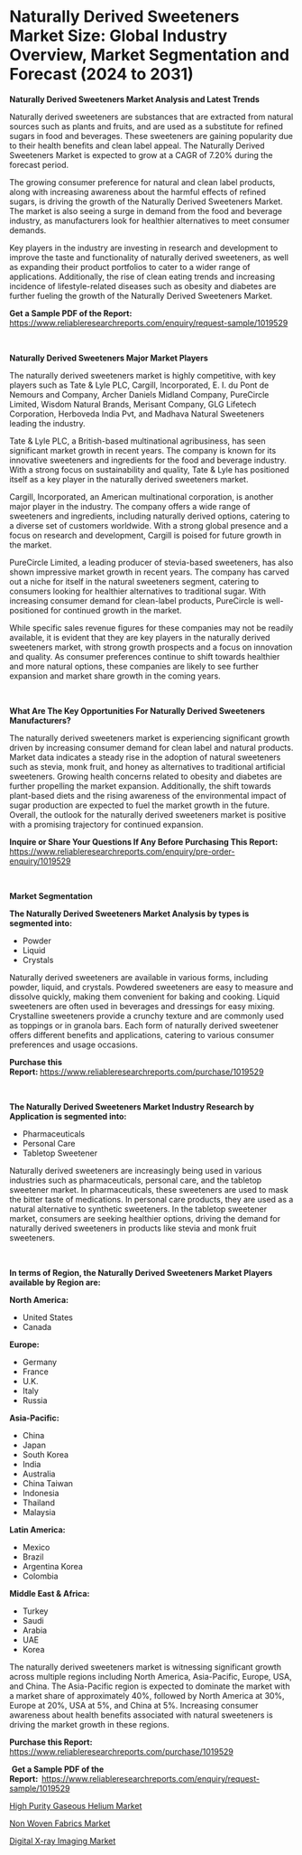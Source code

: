 <p><h1>Naturally Derived Sweeteners Market Size: Global Industry Overview, Market Segmentation and Forecast (2024 to 2031)</h1></p><p><strong>Naturally Derived Sweeteners Market Analysis and Latest Trends</strong></p>
<p><p>Naturally derived sweeteners are substances that are extracted from natural sources such as plants and fruits, and are used as a substitute for refined sugars in food and beverages. These sweeteners are gaining popularity due to their health benefits and clean label appeal. The Naturally Derived Sweeteners Market is expected to grow at a CAGR of 7.20% during the forecast period.</p><p>The growing consumer preference for natural and clean label products, along with increasing awareness about the harmful effects of refined sugars, is driving the growth of the Naturally Derived Sweeteners Market. The market is also seeing a surge in demand from the food and beverage industry, as manufacturers look for healthier alternatives to meet consumer demands.</p><p>Key players in the industry are investing in research and development to improve the taste and functionality of naturally derived sweeteners, as well as expanding their product portfolios to cater to a wider range of applications. Additionally, the rise of clean eating trends and increasing incidence of lifestyle-related diseases such as obesity and diabetes are further fueling the growth of the Naturally Derived Sweeteners Market.</p></p>
<p><strong>Get a Sample PDF of the Report:&nbsp;</strong> <a href="https://www.reliableresearchreports.com/enquiry/request-sample/1019529">https://www.reliableresearchreports.com/enquiry/request-sample/1019529</a></p>
<p>&nbsp;</p>
<p><strong>Naturally Derived Sweeteners Major Market Players</strong></p>
<p><p>The naturally derived sweeteners market is highly competitive, with key players such as Tate & Lyle PLC, Cargill, Incorporated, E. I. du Pont de Nemours and Company, Archer Daniels Midland Company, PureCircle Limited, Wisdom Natural Brands, Merisant Company, GLG Lifetech Corporation, Herboveda India Pvt, and Madhava Natural Sweeteners leading the industry.</p><p>Tate & Lyle PLC, a British-based multinational agribusiness, has seen significant market growth in recent years. The company is known for its innovative sweeteners and ingredients for the food and beverage industry. With a strong focus on sustainability and quality, Tate & Lyle has positioned itself as a key player in the naturally derived sweeteners market.</p><p>Cargill, Incorporated, an American multinational corporation, is another major player in the industry. The company offers a wide range of sweeteners and ingredients, including naturally derived options, catering to a diverse set of customers worldwide. With a strong global presence and a focus on research and development, Cargill is poised for future growth in the market.</p><p>PureCircle Limited, a leading producer of stevia-based sweeteners, has also shown impressive market growth in recent years. The company has carved out a niche for itself in the natural sweeteners segment, catering to consumers looking for healthier alternatives to traditional sugar. With increasing consumer demand for clean-label products, PureCircle is well-positioned for continued growth in the market.</p><p>While specific sales revenue figures for these companies may not be readily available, it is evident that they are key players in the naturally derived sweeteners market, with strong growth prospects and a focus on innovation and quality. As consumer preferences continue to shift towards healthier and more natural options, these companies are likely to see further expansion and market share growth in the coming years.</p></p>
<p>&nbsp;</p>
<p><strong>What Are The Key Opportunities For Naturally Derived Sweeteners Manufacturers?</strong></p>
<p><p>The naturally derived sweeteners market is experiencing significant growth driven by increasing consumer demand for clean label and natural products. Market data indicates a steady rise in the adoption of natural sweeteners such as stevia, monk fruit, and honey as alternatives to traditional artificial sweeteners. Growing health concerns related to obesity and diabetes are further propelling the market expansion. Additionally, the shift towards plant-based diets and the rising awareness of the environmental impact of sugar production are expected to fuel the market growth in the future. Overall, the outlook for the naturally derived sweeteners market is positive with a promising trajectory for continued expansion.</p></p>
<p><strong>Inquire or Share Your Questions If Any Before Purchasing This Report:</strong> <a href="https://www.reliableresearchreports.com/enquiry/pre-order-enquiry/1019529">https://www.reliableresearchreports.com/enquiry/pre-order-enquiry/1019529</a></p>
<p>&nbsp;</p>
<p><strong>Market Segmentation</strong></p>
<p><strong>The Naturally Derived Sweeteners Market Analysis by types is segmented into:</strong></p>
<p><ul><li>Powder</li><li>Liquid</li><li>Crystals</li></ul></p>
<p><p>Naturally derived sweeteners are available in various forms, including powder, liquid, and crystals. Powdered sweeteners are easy to measure and dissolve quickly, making them convenient for baking and cooking. Liquid sweeteners are often used in beverages and dressings for easy mixing. Crystalline sweeteners provide a crunchy texture and are commonly used as toppings or in granola bars. Each form of naturally derived sweetener offers different benefits and applications, catering to various consumer preferences and usage occasions.</p></p>
<p><strong>Purchase this Report:&nbsp;</strong><a href="https://www.reliableresearchreports.com/purchase/1019529">https://www.reliableresearchreports.com/purchase/1019529</a></p>
<p>&nbsp;</p>
<p><strong>The Naturally Derived Sweeteners Market Industry Research by Application is segmented into:</strong></p>
<p><ul><li>Pharmaceuticals</li><li>Personal Care</li><li>Tabletop Sweetener</li></ul></p>
<p><p>Naturally derived sweeteners are increasingly being used in various industries such as pharmaceuticals, personal care, and the tabletop sweetener market. In pharmaceuticals, these sweeteners are used to mask the bitter taste of medications. In personal care products, they are used as a natural alternative to synthetic sweeteners. In the tabletop sweetener market, consumers are seeking healthier options, driving the demand for naturally derived sweeteners in products like stevia and monk fruit sweeteners.</p></p>
<p>&nbsp;</p>
<p><strong>In terms of Region, the Naturally Derived Sweeteners Market Players available by Region are:</strong></p>
<p>
    <p> <strong> North America: </strong>
        <ul>
            <li>United States</li>
            <li>Canada</li>
        </ul>
        </p> 
    <p> <strong> Europe: </strong>
        <ul>
            <li>Germany</li>
            <li>France</li>
            <li>U.K.</li>
            <li>Italy</li>
            <li>Russia</li>
        </ul>
        </p> 
    <p> <strong> Asia-Pacific: </strong>
        <ul>
            <li>China</li>
            <li>Japan</li>
            <li>South Korea</li>
            <li>India</li>
            <li>Australia</li>
            <li>China Taiwan</li>
            <li>Indonesia</li>
            <li>Thailand</li>
            <li>Malaysia</li>
        </ul>
        </p> 
    <p> <strong> Latin America: </strong>
        <ul>
            <li>Mexico</li>
            <li>Brazil</li>
            <li>Argentina Korea</li>
            <li>Colombia</li>
        </ul>
        </p> 
    <p> <strong> Middle East & Africa: </strong>
        <ul>
            <li>Turkey</li>
            <li>Saudi</li>
            <li>Arabia</li>
            <li>UAE</li>
            <li>Korea</li>
        </ul>
    </p>
    </p>
<p><p>The naturally derived sweeteners market is witnessing significant growth across multiple regions including North America, Asia-Pacific, Europe, USA, and China. The Asia-Pacific region is expected to dominate the market with a market share of approximately 40%, followed by North America at 30%, Europe at 20%, USA at 5%, and China at 5%. Increasing consumer awareness about health benefits associated with natural sweeteners is driving the market growth in these regions.</p></p>
<p><strong>Purchase this Report: </strong><a href="https://www.reliableresearchreports.com/purchase/1019529">https://www.reliableresearchreports.com/purchase/1019529</a></p>
<p>&nbsp;<strong>Get a Sample PDF of the Report:&nbsp;&nbsp;</strong><a href="https://www.reliableresearchreports.com/enquiry/request-sample/1019529">https://www.reliableresearchreports.com/enquiry/request-sample/1019529</a></p>
<p><strong></strong></p>
<p><p><a href="https://view.publitas.com/reportprime-1/high-purity-gaseous-helium-market-provides-detailed-segmentation-of-this-market-based-on-type-application-and-region-and-forecast-for-the-period-from-2023-2030/">High Purity Gaseous Helium Market</a></p><p><a href="https://github.com/ruddyyedelwadw/Market-Research-Report-List-1/blob/main/non-woven-fabrics-market.md">Non Woven Fabrics Market</a></p><p><a href="https://view.publitas.com/reportprime-1/digital-x-ray-imaging-market-a-comprehensive-report-of-its-market-share-growth-trends-2023-2030/">Digital X-ray Imaging Market</a></p></p>